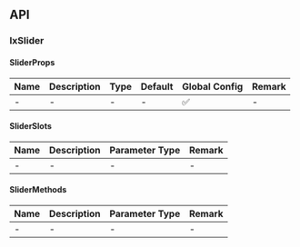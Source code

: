 ## API

### IxSlider

#### SliderProps

| Name | Description | Type | Default | Global Config | Remark |
| --- | --- | --- | --- | --- | --- |
| - | - | - | - | ✅ | - |

#### SliderSlots

| Name | Description | Parameter Type | Remark |
| --- | --- | --- | --- |
| - | - | - | - |

#### SliderMethods

| Name | Description | Parameter Type | Remark |
| --- | --- | --- | --- |
| - | - | - | - |
